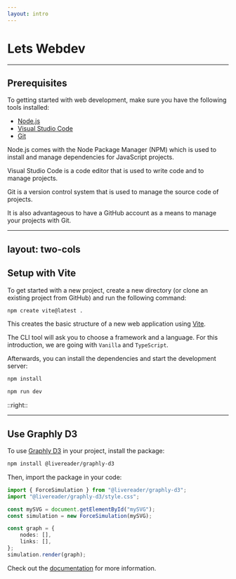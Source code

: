 ```yaml
---
layout: intro
---
```


# Lets Webdev

<Toc mode="onlySiblings" />

---

## Prerequisites

To getting started with web development, make sure you have the following tools installed:

-   [Node.js](https://nodejs.org)
-   [Visual Studio Code](https://code.visualstudio.com)
-   [Git](https://git-scm.com)

Node.js comes with the Node Package Manager (NPM) which is used to install and manage dependencies for JavaScript projects.

Visual Studio Code is a code editor that is used to write code and to manage projects.

Git is a version control system that is used to manage the source code of projects.

It is also advantageous to have a GitHub account as a means to manage your projects with Git.

---
layout: two-cols
---

## Setup with Vite

To get started with a new project, create a new directory (or clone an existing project from GitHub) and run the following command:

```bash
npm create vite@latest .
```

This creates the basic structure of a new web application using [Vite](https://vitejs.dev).

The CLI tool will ask you to choose a framework and a language. 
For this introduction, we are going with `Vanilla` and `TypeScript`.

Afterwards, you can install the dependencies and start the development server:

```bash
npm install
```

```bash
npm run dev
```

::right::

<v-img src="./img/vite.png" class="ml-8" width="380px" height="500px" style="border-radius: 10px" />

---

## Use Graphly D3

To use [Graphly D3](https://docs.graphly.dev/guide/introduction/getting_started.html) in your project, install the package:

```bash
npm install @livereader/graphly-d3
```

Then, import the package in your code:

```ts
import { ForceSimulation } from "@livereader/graphly-d3";
import "@livereader/graphly-d3/style.css";

const mySVG = document.getElementById("mySVG");
const simulation = new ForceSimulation(mySVG);

const graph = {
	nodes: [],
	links: [],
};
simulation.render(graph);
```

Check out the [documentation](https://docs.graphly.dev) for more information.
